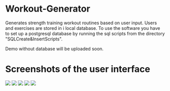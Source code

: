 # Workout-Generator
Generates strength training workout routines based on user input. Users and exercises are stored in i local database.
To use the software you have to set up a postgresql database by running the sql scripts from the directory "SQLCreate&InsertScripts".

Demo without database will be uploaded soon.

# Screenshots of the user interface
<img src="images/login.png">
<img src="images/register.png">
<img src="images/welcome.png">
<img src="images/save.png">
<img src="images/txt.png">



